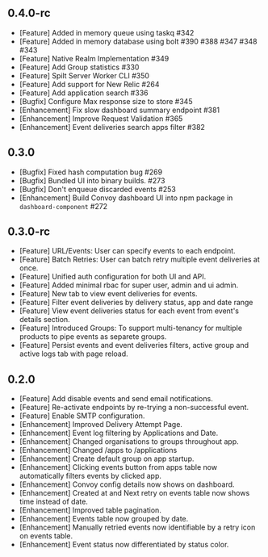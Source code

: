 ## 0.4.0-rc

- [Feature] Added in memory queue using taskq #342
- [Feature] Added in memory database using bolt #390 #388 #347 #348 #343
- [Feature] Native Realm Implementation #349
- [Feature] Add Group statistics #330
- [Feature] Spilt Server Worker CLI #350
- [Feature] Add support for New Relic #264
- [Feature] Add application search #336
- [Bugfix] Configure Max response size to store #345
- [Enhancement] Fix slow dashboard summary endpoint #381
- [Enhancement] Improve Request Validation #365
- [Enhancement] Event deliveries search apps filter #382

## 0.3.0

- [Bugfix] Fixed hash computation bug #269
- [Bugfix] Bundled UI into binary builds. #273
- [Bugfix] Don't enqueue discarded events #253
- [Enhancement] Build Convoy dashboard UI into npm package in `dashboard-component` #272

## 0.3.0-rc

- [Feature] URL/Events: User can specify events to each endpoint.
- [Feature] Batch Retries: User can batch retry multiple event deliveries at once.
- [Feature] Unified auth configuration for both UI and API.
- [Feature] Added minimal rbac for super user, admin and ui admin.
- [Feature] New tab to view event deliveries for events.
- [Feature] Filter event deliveries by delivery status, app and date range
- [Feature] View event deliveries status for each event from event's details section.
- [Feature] Introduced Groups: To support multi-tenancy for multiple products to pipe events as separete groups.
- [Feature] Persist events and event deliveries filters, active group and active logs tab with page reload.

## 0.2.0

- [Feature] Add disable events and send email notifications.
- [Feature] Re-activate endpoints by re-trying a non-successful event.
- [Feature] Enable SMTP configuration.
- [Enhancement] Improved Delivery Attempt Page.
- [Enhancement] Event log filtering by Applications and Date.
- [Enhancement] Changed organisations to groups throughout app.
- [Enhancement] Changed /apps to /applications
- [Enhancement] Create default group on app startup.
- [Enhancement] Clicking events button from apps table now automatically filters events by clicked app.
- [Enhancement] Convoy config details now shows on dashboard.
- [Enhancement] Created at and Next retry on events table now shows time instead of date.
- [Enhancement] Improved table pagination.
- [Enhancement] Events table now grouped by date.
- [Enhancement] Manually retried events now identifiable by a retry icon on events table.
- [Enhancement] Event status now differentiated by status color.
